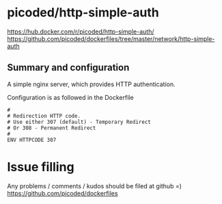 # picoded/http-simple-auth

https://hub.docker.com/r/picoded/http-simple-auth/
https://github.com/picoded/dockerfiles/tree/master/network/http-simple-auth

## Summary and configuration
A simple nginx server, which provides HTTP authentication.

Configuration is as followed in the Dockerfile

``` 
#
# Redirection HTTP code. 
# Use either 307 (default) - Temporary Redirect
# Or 308 - Permanent Redirect
#
ENV HTTPCODE 307
```

# Issue filling

Any problems / comments / kudos should be filed at github =)
https://github.com/picoded/dockerfiles
